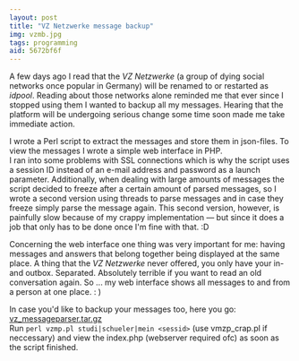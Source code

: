 ```yaml
---
layout: post
title: "VZ Netzwerke message backup"
img: vzmb.jpg
tags: programming
aid: 5672bf6f
---
```


A few days ago I read that the *VZ Netzwerke* (a group of dying social networks once popular in Germany) will be renamed to or restarted as *idpool*. Reading about those networks alone reminded me that ever since I stopped using them I wanted to backup all my messages. Hearing that the platform will be undergoing serious change some time soon made me take immediate action.

I wrote a Perl script to extract the messages and store them in json-files. To view the messages I wrote a simple web interface in PHP.  
I ran into some problems with SSL connections which is why the script uses a session ID instead of an e-mail address and password as a launch parameter. Additionally, when dealing with large amounts of messages the script decided to freeze after a certain amount of parsed messages, so I wrote a second version using threads to parse messages and in case they freeze simply parse the message again. This second version, however, is painfully slow because of my crappy implementation — but since it does a job that only has to be done once I'm fine with that. :D

Concerning the web interface one thing was very important for me: having messages and answers that belong together being displayed at the same place. A thing that the *VZ Netzwerke* never offered, you only have your in- and outbox. Separated. Absolutely terrible if you want to read an old conversation again. So ... my web interface shows all messages to and from a person at one place. : )

In case you'd like to backup your messages too, here you go: [vz_messageparser.tar.gz](/assets/dl/vz_messageparser.tar.gz)  
Run `perl vzmp.pl studi|schueler|mein <sessid>` (use vmzp_crap.pl if neccessary) and view the index.php (webserver required ofc) as soon as the script finished.

<!-- ytdd:Here is a video showing how it works.:Mm_LEnnp-mE -->
